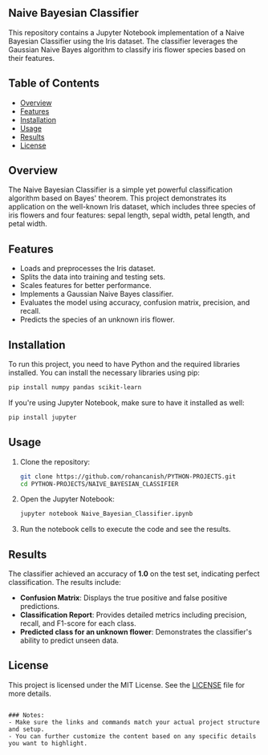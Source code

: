 
## Naive Bayesian Classifier

This repository contains a Jupyter Notebook implementation of a Naive Bayesian Classifier using the Iris dataset. The classifier leverages the Gaussian Naive Bayes algorithm to classify iris flower species based on their features.

## Table of Contents

- [Overview](#overview)
- [Features](#features)
- [Installation](#installation)
- [Usage](#usage)
- [Results](#results)
- [License](#license)

## Overview

The Naive Bayesian Classifier is a simple yet powerful classification algorithm based on Bayes' theorem. This project demonstrates its application on the well-known Iris dataset, which includes three species of iris flowers and four features: sepal length, sepal width, petal length, and petal width.

## Features

- Loads and preprocesses the Iris dataset.
- Splits the data into training and testing sets.
- Scales features for better performance.
- Implements a Gaussian Naive Bayes classifier.
- Evaluates the model using accuracy, confusion matrix, precision, and recall.
- Predicts the species of an unknown iris flower.

## Installation

To run this project, you need to have Python and the required libraries installed. You can install the necessary libraries using pip:

```bash
pip install numpy pandas scikit-learn
```

If you're using Jupyter Notebook, make sure to have it installed as well:

```bash
pip install jupyter
```

## Usage

1. Clone the repository:

   ```bash
   git clone https://github.com/rohancanish/PYTHON-PROJECTS.git
   cd PYTHON-PROJECTS/NAIVE_BAYESIAN_CLASSIFIER
   ```

2. Open the Jupyter Notebook:

   ```bash
   jupyter notebook Naive_Bayesian_Classifier.ipynb
   ```

3. Run the notebook cells to execute the code and see the results.

## Results

The classifier achieved an accuracy of **1.0** on the test set, indicating perfect classification. The results include:

- **Confusion Matrix**: Displays the true positive and false positive predictions.
- **Classification Report**: Provides detailed metrics including precision, recall, and F1-score for each class.
- **Predicted class for an unknown flower**: Demonstrates the classifier's ability to predict unseen data.

## License

This project is licensed under the MIT License. See the [LICENSE](LICENSE) file for more details.
```

### Notes:
- Make sure the links and commands match your actual project structure and setup.
- You can further customize the content based on any specific details you want to highlight.

